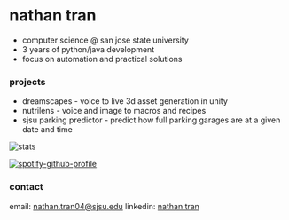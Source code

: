 # nathan tran
- computer science @ san jose state university
- 3 years of python/java development
- focus on automation and practical solutions

### projects
- dreamscapes - voice to live 3d asset generation in unity
- nutrilens - voice and image to macros and recipes
- sjsu parking predictor - predict how full parking garages are at a given date and time

![stats](https://github-readme-stats.vercel.app/api/top-langs/?username=n8thantran&layout=donut&theme=transparent)

[![spotify-github-profile](https://spotify-github-profile.kittinanx.com/api/view?uid=ccg8caismrqakmiz23ymenlm7&cover_image=true&theme=natemoo-re&show_offline=true&background_color=121212&interchange=false&bar_color=53b14f&bar_color_cover=false)](https://spotify-github-profile.kittinanx.com/api/view?uid=ccg8caismrqakmiz23ymenlm7&redirect=true)


### contact
email: nathan.tran04@sjsu.edu
linkedin: [nathan tran](https://www.linkedin.com/in/nthntrn)
